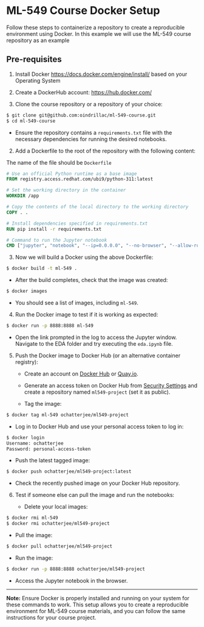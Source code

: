 # ML-549 Course Docker Setup

Follow these steps to containerize a repository to create a reproducible environment using Docker. In this example we will use the ML-549 course repository as an example 

## Pre-requisites
1. Install Docker https://docs.docker.com/engine/install/ based on your Operating System
2. Create a DockerHub account: https://hub.docker.com/


1. Clone the course repository or a repository of your choice:
```bash
$ git clone git@github.com:oindrillac/ml-549-course.git
$ cd ml-549-course
```

   - Ensure the repository contains a `requirements.txt` file with the necessary dependencies for running the desired notebooks.

2. Add a Dockerfile to the root of the repository with the following content:

The name of the file should be `Dockerfile`

```Dockerfile
# Use an official Python runtime as a base image
FROM registry.access.redhat.com/ubi9/python-311:latest

# Set the working directory in the container
WORKDIR /app

# Copy the contents of the local directory to the working directory
COPY . .

# Install dependencies specified in requirements.txt
RUN pip install -r requirements.txt

# Command to run the Jupyter notebook
CMD ["jupyter", "notebook", "--ip=0.0.0.0", "--no-browser", "--allow-root"]
```

3. Now we will build a Docker using the above Dockerfile:
```bash
$ docker build -t ml-549 .
```

   - After the build completes, check that the image was created:
```bash
$ docker images
```

   - You should see a list of images, including `ml-549`.

4. Run the Docker image to test if it is working as expected:
```bash
$ docker run -p 8888:8888 ml-549
```

   - Open the link prompted in the log to access the Jupyter window. Navigate to the EDA folder and try executing the `eda.ipynb` file.

5. Push the Docker image to Docker Hub (or an alternative container registry):

   - Create an account on [Docker Hub](https://hub.docker.com) or [Quay.io](https://quay.io).

   - Generate an access token on Docker Hub from [Security Settings](https://hub.docker.com/settings/security) and create a repository named `ml549-project` (set it as public).

   - Tag the image:
```bash
$ docker tag ml-549 ochatterjee/ml549-project
```

   - Log in to Docker Hub and use your personal access token to log in:
```bash
$ docker login
Username: ochatterjee
Password: personal-access-token
```

   - Push the latest tagged image:
```bash
$ docker push ochatterjee/ml549-project:latest
```

   - Check the recently pushed image on your Docker Hub repository.

6. Test if someone else can pull the image and run the notebooks:

   - Delete your local images:
```bash
$ docker rmi ml-549
$ docker rmi ochatterjee/ml549-project
```

   - Pull the image:
```bash
$ docker pull ochatterjee/ml549-project
```

   - Run the image:
```bash
$ docker run -p 8888:8888 ochatterjee/ml549-project
```

   - Access the Jupyter notebook in the browser.

---

**Note:** Ensure Docker is properly installed and running on your system for these commands to work. This setup allows you to create a reproducible environment for ML-549 course materials, and you can follow the same instructions for your course project.













